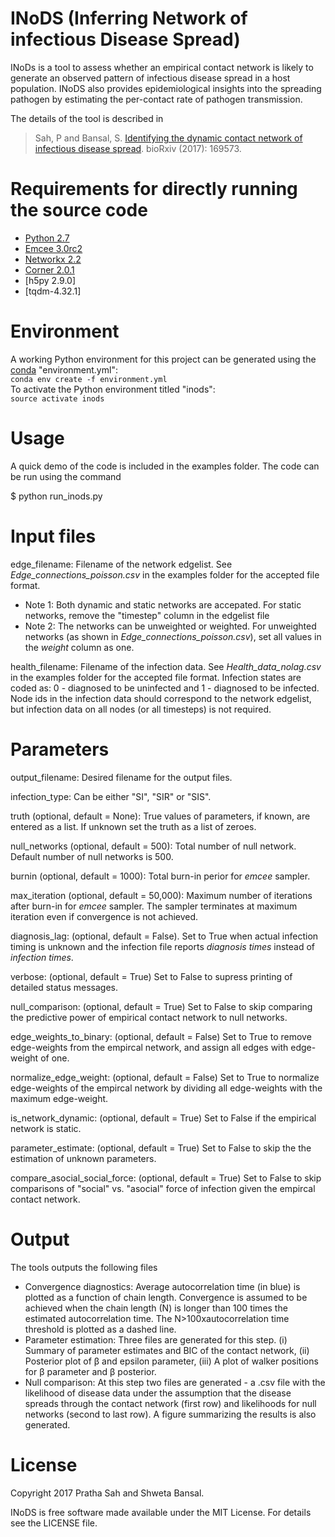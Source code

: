 INoDS (Inferring Network of infectious Disease Spread) 
================================================

INoDs is a tool to assess whether an empirical contact network is likely to generate an observed pattern of infectious disease spread in a host population. INoDS also provides epidemiological insights into the spreading pathogen by estimating the per-contact rate of pathogen transmission.

The details of the tool is described in

> Sah, P and Bansal, S. [Identifying the dynamic contact network of infectious disease spread](https://www.biorxiv.org/content/early/2017/07/28/169573). 
> bioRxiv (2017): 169573.


Requirements for directly running the source code
================================================
* [Python 2.7](http://python.org/)
* [Emcee 3.0rc2](http://dfm.io/emcee/current/)
* [Networkx 2.2](https://networkx.github.io/)
* [Corner 2.0.1](https://pypi.python.org/pypi/corner/)
* [h5py 2.9.0]
* [tqdm-4.32.1]


Environment
================================
A working Python environment for this project can be generated using the [conda](https://conda.io/docs/user-guide/tasks/manage-environments.html#creating-an-environment-from-an-environment-yml-file) "environment.yml":  
```conda env create -f environment.yml```  
To activate the Python environment titled "inods":  
```source activate inods```


Usage
================================

A quick demo of the code is included in the examples folder. The code can be run using the command

$ python run_inods.py


Input files
================================
edge_filename: Filename of the network edgelist. See *Edge_connections_poisson.csv* in the examples folder for the accepted file format. 
* Note 1: Both dynamic and static networks are accepated. For static networks, remove the "timestep" column in the edgelist file
* Note 2: The networks can be unweighted or weighted. For unweighted networks (as shown in *Edge_connections_poisson.csv*), set all values in the *weight* column as one.


health_filename: Filename of the infection data. See *Health_data_nolag.csv* in the examples folder for the accepted file format. Infection states are coded as: 0 - diagnosed to be uninfected and 1 - diagnosed to be infected. Node ids in the infection data should correspond to the network edgelist, but infection data on all nodes (or all timesteps) is not required.

Parameters
===================================
output_filename: Desired filename for the output files.


infection_type: Can be either "SI", "SIR" or "SIS".


truth (optional, default = None): True values of parameters, if known, are entered as a list. If unknown set the truth as a list of zeroes.


null_networks (optional, default = 500): Total number of null network. Default number of null networks is 500.


burnin (optional, default = 1000): Total burn-in perior for *emcee* sampler.


max_iteration (optional, default = 50,000): Maximum number of iterations after burn-in for *emcee* sampler. The sampler terminates at maximum iteration even if convergence is not achieved.  


diagnosis_lag: (optional, default = False). Set to True when actual infection timing is unknown and the infection file reports *diagnosis times* instead of *infection times*.  


verbose: (optional, default = True) Set to False to supress printing of detailed status messages. 


null_comparison: (optional, default = True) Set to False to skip comparing the predictive power of empirical contact network to null networks.  


edge_weights_to_binary: (optional, default = False) Set to True to remove edge-weights from the empircal network, and assign all edges with edge-weight of one.


normalize_edge_weight: (optional, default = False) Set to True to normalize edge-weights of the empircal network by dividing all edge-weights with the maximum edge-weight.


is_network_dynamic: (optional, default = True) Set to False if the empirical network is static.


parameter_estimate: (optional, default = True) Set to False to skip the the estimation of unknown parameters.


compare_asocial_social_force: (optional, default = True) Set to False to skip comparisons of "social" vs. "asocial" force of infection given the empircal contact network.


Output
================================

The tools outputs the following files

* Convergence diagnostics: Average autocorrelation time (in blue) is plotted as a function of chain length. Convergence is assumed to be achieved when the chain length (N) is longer than 100 times the estimated autocorrelation time. The N>100xautocorrelation time threshold is plotted as a dashed line.
* Parameter estimation: Three files are generated for this step. (i) Summary of parameter estimates and BIC of the contact network, (ii) Posterior plot of &beta; and epsilon parameter, (iii) A plot of walker positions for &beta; parameter and &beta; posterior.
* Null comparison: At this step two files are generated - a .csv file with the likelihood of disease data under the assumption that the disease  spreads through the contact network (first row) and likelihoods for null networks (second to last row). A figure summarizing the results is also generated.


License
================================

Copyright 2017 Pratha Sah and Shweta Bansal.

INoDS is free software made available under the MIT License. For details see the LICENSE file.
